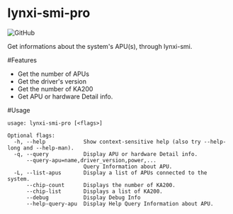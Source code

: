 # lynxi-smi-pro
![GitHub](https://img.shields.io/github/license/SnowMoon-Dev/lynxi_smi_pro?label=license)

Get informations about the system's APU(s), through lynxi-smi.

#Features
* Get the number of APUs 
* Get the driver's version
* Get the number of KA200
* Get APU or hardware Detail info.

#Usage
```
usage: lynxi-smi-pro [<flags>]

Optional flags:
  -h, --help            Show context-sensitive help (also try --help-long and --help-man).
  -q, --query           Display APU or hardware Detail info.
      --query-apu=name,driver_version,power,...
                        Query Information about APU.
  -L, --list-apus       Display a list of APUs connected to the system.
      --chip-count      Displays the number of KA200.
      --chip-list       Displays a list of KA200.
      --debug           Display Debug Info
      --help-query-apu  Display Help Query Information about APU.
```
